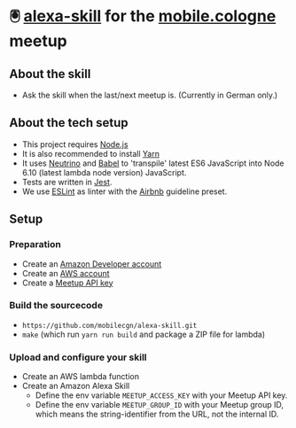 # 🖲 [alexa-skill](https://developer.amazon.com/alexa-skills-kit/) for the [mobile.cologne](http://www.mobilecologne.de) meetup

## About the skill

*   Ask the skill when the last/next meetup is. (Currently in German only.)

## About the tech setup

*   This project requires [Node.js](https://nodejs.org/)
*   It is also recommended to install [Yarn](https://yarnpkg.com/)
*   It uses [Neutrino](https://neutrino.js.org/) and
    [Babel](http://babeljs.io/) to 'transpile' latest ES6 JavaScript into
    Node 6.10 (latest lambda node version) JavaScript.
*   Tests are written in  [Jest](https://facebook.github.io/jest/).
*   We use [ESLint](http://eslint.org/) as linter with the
    [Airbnb](https://github.com/airbnb/javascript) guideline preset.

## Setup

### Preparation

*   Create an [Amazon Developer account](https://developer.amazon.com/)
*   Create an [AWS account](https://aws.amazon.com/)
*   Create a [Meetup API key](https://secure.meetup.com/meetup_api/key/)

### Build the sourcecode

*   `https://github.com/mobilecgn/alexa-skill.git`
*   `make` (which run `yarn run build` and package a ZIP file for lambda)

### Upload and configure your skill

*   Create an AWS lambda function
*   Create an Amazon Alexa Skill
    *   Define the env variable `MEETUP_ACCESS_KEY` with your Meetup API key.
    *   Define the env variable `MEETUP_GROUP_ID` with your Meetup group ID,
        which means the string-identifier from the URL, not the internal ID.

